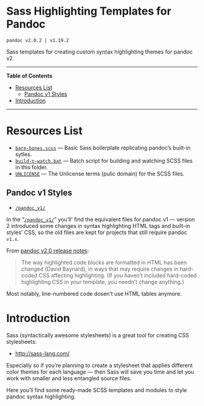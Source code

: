 # Sass Highlighting Templates for Pandoc

    pandoc v2.0.2 | v1.19.2

Sass templates for creating custom syntax highlighting themes for pandoc v2.

-----

**Table of Contents**

<!-- #toc -->

  - [Resources List](#resources-list)
      - [Pandoc v1 Styles](#pandoc-v1-styles)
  - [Introduction](#introduction)

<!-- /toc -->

-----

# Resources List

  - [`bare-bones.scss`](./bare-bones.scss) — Basic Sass boilerplate replicating pandoc’s built-in sytles.
  - [`build-n-watch.bat`](./build-n-watch.bat) — Batch script for building and watching SCSS files in this folder.
  - [`UNLICENSE`](./UNLICENSE) — The Unlicense terms (pulic domain) for the SCSS files.

## Pandoc v1 Styles

  - [`/pandoc_v1/`](./pandoc_v1/)

In the “[`/pandoc_v1/`](./pandoc_v1/)” you’ll’ find the equivalent files for pandoc v1 — version 2 introduced some changes in syntax highlighting HTML tags and built-in styles’ CSS, so the old files are kept for projects that still require pandoc `v1.x`.

From [pandoc v2.0 release notes](https://github.com/jgm/pandoc/releases/tag/2.0):

> The way highlighted code blocks are formatted in HTML has been changed (David Baynard), in ways that may require changes in hard-coded CSS affecting highlighting. (If you haven’t included hard-coded highlighting CSS in your template, you needn’t change anything.)

Most notably, line-numbered code dosen’t use HTML tables anymore.

# Introduction

Sass (syntactically awesome stylesheets) is a great tool for creating CSS stylesheets:

  - <http://sass-lang.com/>

Especially so if you’re planning to create a stylesheet that applies different color themes for each language — then Sass will save you time and let you work with smaller and less entangled source files.

Here you’ll find some ready-made SCSS templates and modules to style pandoc syntax highlighting.
